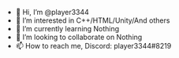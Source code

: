 - 👋 Hi, I’m @player3344
- 👀 I’m interested in C++/HTML/Unity/And others
- 🌱 I’m currently learning Nothing
- 💞️ I’m looking to collaborate on Nothing
- 📫 How to reach me, Discord: player3344#8219
